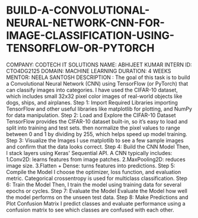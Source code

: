 # BUILD-A-CONVOLUTIONAL-NEURAL-NETWORK-CNN-FOR-IMAGE-CLASSIFICATION-USING-TENSORFLOW-OR-PYTORCH
COMPANY: CODTECH IT SOLUTIONS
NAME: ABHIJEET KUMAR
INTERN ID: CTO4DG2125
DOMAIN: MACHINE LEARNING
DURATION: 4 WEEKS
MENTOR: NEELA SANTOSH
DESCRIPTION :
The goal of this task is to build a Convolutional Neural Network (CNN) using TensorFlow (or PyTorch) that can classify images into categories. 
I have used the CIFAR-10 dataset, which includes small 32x32 pixel color images of real-world objects like dogs, ships, and airplanes.
Step 1: Import Required Libraries
 importing TensorFlow and other useful libraries like matplotlib for plotting, and NumPy for data manipulation.
Step 2: Load and Explore the CIFAR-10 Dataset
TensorFlow provides the CIFAR-10 dataset built-in, so it’s easy to load and split into training and test sets.
then normalize the pixel values to range between 0 and 1 by dividing by 255, which helps speed up model training.
 Step 3: Visualize the Images
I use matplotlib to see a few sample images and confirm that the data looks correct.
 Step 4: Build the CNN Model
Then, I stack layers using Keras' Sequential API. 
A CNN typically includes: 
1.Conv2D: learns features from image patches.
2.MaxPooling2D: reduces image size.
3.Flatten + Dense: turns features into predictions.
Step 5: Compile the Model
I choose the optimizer, loss function, and evaluation metric. Categorical crossentropy is used for multiclass classification.
Step 6: Train the Model
Then, I train the model using training data for several epochs or cycles.
Step 7: Evaluate the Model
Evaluate the Model how well the model performs on the unseen test data.
Step 8: Make Predictions and Plot Confusion Matrix
I predict classes and evaluate performance using a confusion matrix to see which classes are confused with each other.
